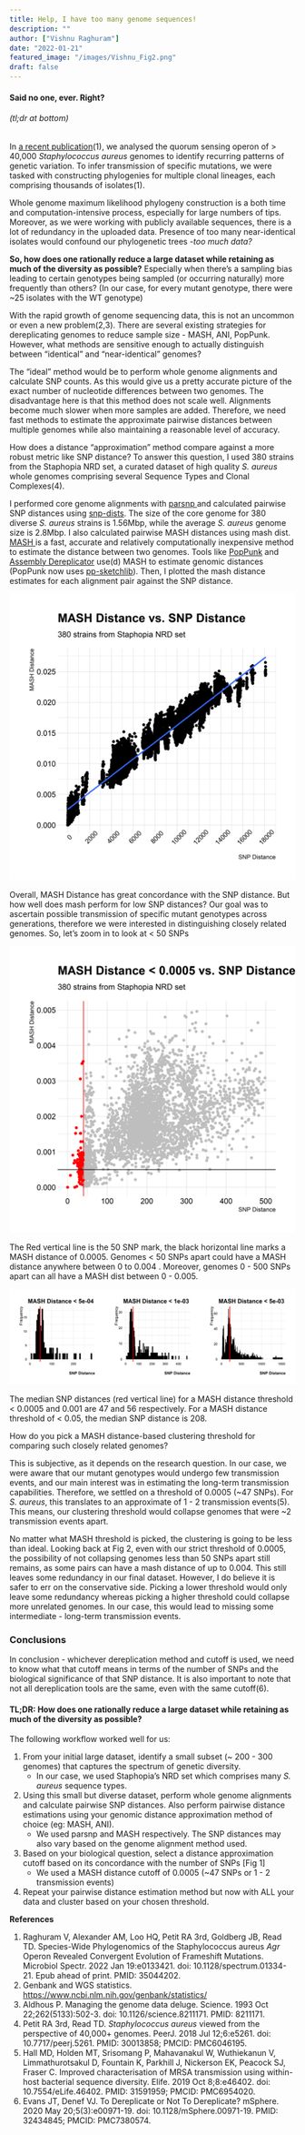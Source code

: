 ```yaml
---
title: Help, I have too many genome sequences! 
description: ""
author: ["Vishnu Raghuram"]
date: "2022-01-21"
featured_image: "/images/Vishnu_Fig2.png"
draft: false
---
```

 
#### Said no one, ever. Right? 

###### (tl;dr at bottom)

In [a recent publication](https://journals.asm.org/doi/10.1128/spectrum.01334-21)(1), we analysed the quorum sensing operon of > 40,000 _Staphylococcus aureus_ genomes to identify recurring patterns of genetic variation. To infer transmission of specific mutations, we were tasked with constructing phylogenies for multiple clonal lineages, each comprising thousands of isolates(1). 

Whole genome maximum likelihood phylogeny construction is a both time and computation-intensive process, especially for large numbers of tips. Moreover, as we were working with publicly available sequences, there is a lot of redundancy in the uploaded data. Presence of too many near-identical isolates would confound our phylogenetic trees -_too much data?_

**So, how does one rationally reduce a large dataset while retaining as much of the diversity as possible?** Especially when there’s a sampling bias leading to certain genotypes being sampled (or occurring naturally) more frequently than others? (In our case, for every mutant genotype, there were ~25 isolates with the WT genotype) 

With the rapid growth of genome sequencing data, this is not an uncommon or even a new problem(2,3). There are several existing strategies for dereplicating genomes to reduce sample size - MASH, ANI, PopPunk. However, what methods are sensitive enough to actually distinguish between “identical” and “near-identical” genomes? 

The “ideal” method would be to perform whole genome alignments and calculate SNP counts. As this would give us a pretty accurate picture of the exact number of nucleotide differences between two genomes. The disadvantage here is that this method does not scale well. Alignments become much slower when more samples are added. Therefore, we need fast methods to estimate the approximate pairwise distances between multiple genomes while also maintaining a reasonable level of accuracy. 

How does a  distance “approximation” method compare against a more robust metric like SNP distance? To answer this question, I used 380 strains from the Staphopia NRD set, a curated dataset of high quality _S. aureus_ whole genomes comprising several Sequence Types and Clonal Complexes(4). 

I performed core genome alignments with [parsnp ](https://github.com/marbl/parsnp)and calculated pairwise SNP distances using [snp-dists](https://github.com/tseemann/snp-dists). The size of the core genome for 380 diverse _S. aureus_ strains is 1.56Mbp, while the average _S. aureus_ genome size is 2.8Mbp. I also calculated pairwise MASH distances using mash dist. [MASH ](https://github.com/marbl/Mash)is a fast, accurate and relatively computationally inexpensive method to estimate the distance between two genomes. Tools like [PopPunk](https://poppunk.readthedocs.io/en/latest/index.html) and [Assembly Dereplicator](https://github.com/rrwick/Assembly-Dereplicator) use(d) MASH to estimate genomic distances (PopPunk now uses [pp-sketchlib](https://github.com/johnlees/pp-sketchlib)). Then, I plotted the mash distance estimates for each alignment pair against the SNP distance. 
 
![Fig1](/images/Vishnu_Fig1.png "Fig1")

Overall, MASH Distance has great concordance with the SNP distance. But how well does mash perform for low SNP distances? Our goal was to ascertain possible transmission of specific mutant genotypes across generations, therefore we were interested in distinguishing closely related genomes. So, let’s zoom in to look at &lt; 50 SNPs

![Fig2](/images/Vishnu_Fig2.png "Fig2")

The Red vertical line is the 50 SNP mark, the black horizontal line marks a MASH distance of 0.0005. Genomes &lt; 50 SNPs apart could have a MASH distance anywhere between 0 to 0.004 . Moreover, genomes 0 - 500 SNPs apart can all have a MASH dist between 0 - 0.005. 

![Fig3](/images/Vishnu_Fig3.png "Fig3")

The median SNP distances (red vertical line) for a MASH distance threshold &lt; 0.0005 and 0.001 are 47 and 56 respectively. For a MASH distance threshold of &lt; 0.05, the median SNP distance is 208. 

How do you pick a MASH distance-based clustering threshold for comparing such closely related genomes? 

This is subjective, as it depends on the research question. In our case, we were aware that our mutant genotypes would undergo few transmission events, and our main interest was in estimating the long-term transmission capabilities. Therefore, we settled on a threshold of 0.0005 (~47 SNPs). For _S. aureus_, this translates to an approximate of 1 - 2 transmission events(5). This means, our clustering threshold would collapse genomes that were ~2 transmission events apart. 

No matter what MASH threshold is picked, the clustering is going to be less than ideal. Looking back at Fig 2, even with our strict threshold of 0.0005, the possibility of not collapsing genomes less than 50 SNPs apart still remains, as some pairs can have a mash distance of up to 0.004. This still leaves some redundancy in our final dataset. However, I do believe it is safer to err on the conservative side. Picking a lower threshold would only leave some redundancy whereas picking a higher threshold could collapse more unrelated genomes. In our case, this would lead to missing some intermediate - long-term transmission events. 

### Conclusions

In conclusion - whichever dereplication method and cutoff is used, we need to know what that cutoff means in terms of the number of SNPs and the biological significance of that SNP distance. It is also important to note that not all dereplication tools are the same, even with the same cutoff(6). 

#### **TL;DR:** **How does one rationally reduce a large dataset while retaining as much of the diversity as possible?**

The following workflow worked well for us:


1. From your initial large dataset, identify a small subset (~ 200 - 300 genomes) that captures the spectrum of genetic diversity. 
    * In our case, we used Staphopia’s NRD set which comprises many _S. aureus_ sequence types.  
2. Using this small but diverse dataset, perform whole genome alignments and calculate pairwise SNP distances. Also perform pairwise distance  estimations using your genomic distance approximation method of choice (eg: MASH, ANI).
    * We used parsnp and MASH respectively. The SNP distances may also vary based on the genome alignment method used.
3. Based on your biological question, select a distance approximation cutoff based on its concordance with the number of SNPs [Fig 1]
    * We used a MASH distance cutoff of 0.0005 (~47 SNPs or 1 - 2 transmission events)
4. Repeat your pairwise distance estimation method but now with ALL your data and cluster based on your chosen threshold.

**References**

1. Raghuram V, Alexander AM, Loo HQ, Petit RA 3rd, Goldberg JB, Read TD. Species-Wide Phylogenomics of the Staphylococcus aureus _Agr_ Operon Revealed Convergent Evolution of Frameshift Mutations. Microbiol Spectr. 2022 Jan 19:e0133421. doi: 10.1128/spectrum.01334-21. Epub ahead of print. PMID: 35044202.
2. Genbank and WGS statistics. https://www.ncbi.nlm.nih.gov/genbank/statistics/
3. Aldhous P. Managing the genome data deluge. Science. 1993 Oct 22;262(5133):502-3. doi: 10.1126/science.8211171. PMID: 8211171.
4. Petit RA 3rd, Read TD. _Staphylococcus aureus_ viewed from the perspective of 40,000+ genomes. PeerJ. 2018 Jul 12;6:e5261. doi: 10.7717/peerj.5261. PMID: 30013858; PMCID: PMC6046195.
5. Hall MD, Holden MT, Srisomang P, Mahavanakul W, Wuthiekanun V, Limmathurotsakul D, Fountain K, Parkhill J, Nickerson EK, Peacock SJ, Fraser C. Improved characterisation of MRSA transmission using within-host bacterial sequence diversity. Elife. 2019 Oct 8;8:e46402. doi: 10.7554/eLife.46402. PMID: 31591959; PMCID: PMC6954020.
6. Evans JT, Denef VJ. To Dereplicate or Not To Dereplicate? mSphere. 2020 May 20;5(3):e00971-19. doi: 10.1128/mSphere.00971-19. PMID: 32434845; PMCID: PMC7380574.